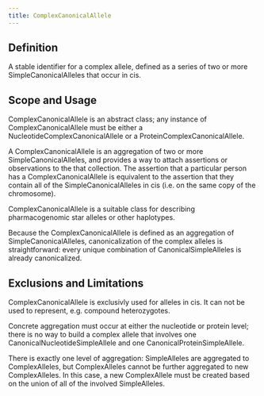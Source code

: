```yaml
---
title: ComplexCanonicalAllele
---
```


Definition
----------

A stable identifier for a complex allele, defined as a series of two or more SimpleCanonicalAlleles that occur in cis.

Scope and Usage
---------------

ComplexCanonicalAllele is an abstract class; any instance of ComplexCanonicalAllele must be either a NucleotideComplexCanonicalAllele or a ProteinComplexCanonicalAllele.

A ComplexCanonicalAllele is an aggregation of two or more SimpleCanonicalAlleles, and provides a way to attach assertions or observations to the that collection.  The assertion that a particular person has a ComplexCanonicalAllele is equivalent to the assertion that they contain all of the SimpleCanonicalAlleles in cis (i.e. on the same copy of the chromosome).  

ComplexCanonicalAllele is a suitable class for describing pharmacogenomic star alleles or other haplotypes.

Because the ComplexCanonicalAllele is defined as an aggregation of SimpleCanonicalAlleles, canonicalization of the complex alleles is straightforward: every unique combination of CanonicalSimpleAlleles is already canonicalized.  

Exclusions and Limitations
--------------------------

ComplexCanonicalAllele is exclusivly used for alleles in cis.  It can not be used to represent, e.g. compound heterozygotes.

Concrete aggregation must occur at either the nucleotide or protein level; there is no way to build a complex allele that involves one CanonicalNucleotideSimpleAllele and one CanonicalProteinSimpleAllele.

There is exactly one level of aggregation: SimpleAlleles are aggregated to ComplexAlleles, but ComplexAlleles cannot be further aggregated to new ComplexAlleles.  In this case, a new ComplexAllele must be created based on the union of all of the involved SimpleAlleles.
